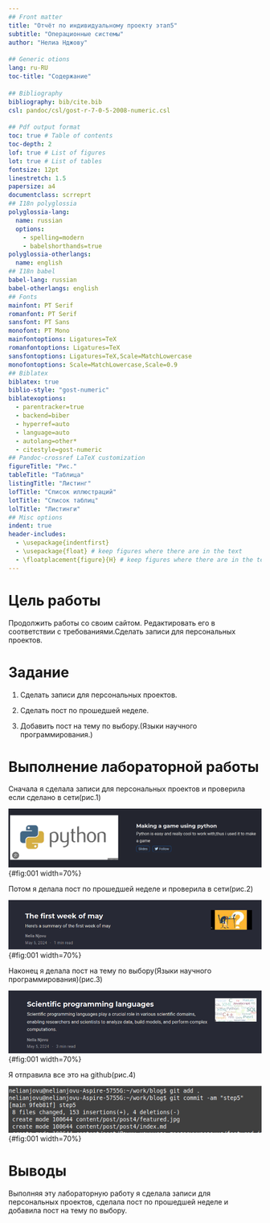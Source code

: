 ```yaml
---
## Front matter
title: "Отчёт по индивидуальному проекту этап5"
subtitle: "Операционные системы"
author: "Нелиа Нджову"

## Generic otions
lang: ru-RU
toc-title: "Содержание"

## Bibliography
bibliography: bib/cite.bib
csl: pandoc/csl/gost-r-7-0-5-2008-numeric.csl

## Pdf output format
toc: true # Table of contents
toc-depth: 2
lof: true # List of figures
lot: true # List of tables
fontsize: 12pt
linestretch: 1.5
papersize: a4
documentclass: scrreprt
## I18n polyglossia
polyglossia-lang:
  name: russian
  options:
	- spelling=modern
	- babelshorthands=true
polyglossia-otherlangs:
  name: english
## I18n babel
babel-lang: russian
babel-otherlangs: english
## Fonts
mainfont: PT Serif
romanfont: PT Serif
sansfont: PT Sans
monofont: PT Mono
mainfontoptions: Ligatures=TeX
romanfontoptions: Ligatures=TeX
sansfontoptions: Ligatures=TeX,Scale=MatchLowercase
monofontoptions: Scale=MatchLowercase,Scale=0.9
## Biblatex
biblatex: true
biblio-style: "gost-numeric"
biblatexoptions:
  - parentracker=true
  - backend=biber
  - hyperref=auto
  - language=auto
  - autolang=other*
  - citestyle=gost-numeric
## Pandoc-crossref LaTeX customization
figureTitle: "Рис."
tableTitle: "Таблица"
listingTitle: "Листинг"
lofTitle: "Список иллюстраций"
lotTitle: "Список таблиц"
lolTitle: "Листинги"
## Misc options
indent: true
header-includes:
  - \usepackage{indentfirst}
  - \usepackage{float} # keep figures where there are in the text
  - \floatplacement{figure}{H} # keep figures where there are in the text
---
```


# Цель работы

Продолжить работы со своим сайтом. Редактировать его в соответствии с требованиями.Сделать записи для персональных проектов.

# Задание

1. Сделать записи для персональных проектов.

2. Сделать пост по прошедшей неделе.
  
3. Добавить пост на тему по выбору.(Языки научного программирования.)

# Выполнение лабораторной работы

Сначала я сделала записи для персональных проектов и проверила если сделано в сети(рис.1)

![записи для персональных проектов](image/02.png){#fig:001 width=70%}

Потом я делала пост по прошедшей неделе и проверила в сети(рис.2)

![пост по прошедшей неделе](image/03.png){#fig:001 width=70%}

Наконец я делала пост на тему по выбору(Языки научного программирования)(рис.3)

![Языки научного программирования](image/04.png){#fig:001 width=70%}

Я отправила все это на github(рис.4)

![github](image/05.png){#fig:001 width=70%}

# Выводы

Выполняя эту лабораторную работу я сделала записи для персональных проектов, сделала пост по прошедшей неделе и добавила пост на тему по выбору.


